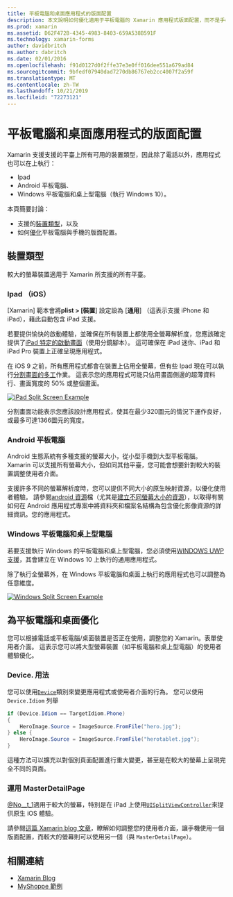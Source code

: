 ```yaml
---
title: 平板電腦和桌面應用程式的版面配置
description: 本文說明如何優化適用于平板電腦的 Xamarin 應用程式版面配置，而不是手機。
ms.prod: xamarin
ms.assetid: D62F472B-4345-4983-8403-659A538B591F
ms.technology: xamarin-forms
author: davidbritch
ms.author: dabritch
ms.date: 02/01/2016
ms.openlocfilehash: f91d0127d0f2ffe37e3e0ff016dee551a679ad84
ms.sourcegitcommit: 9bfedf07940dad7270db86767eb2cc4007f2a59f
ms.translationtype: MT
ms.contentlocale: zh-TW
ms.lasthandoff: 10/21/2019
ms.locfileid: "72273121"
---
```

# <a name="layout-for-tablet-and-desktop-apps"></a>平板電腦和桌面應用程式的版面配置

Xamarin 支援支援的平臺上所有可用的裝置類型，因此除了電話以外，應用程式也可以在上執行：

- Ipad
- Android 平板電腦、
- Windows 平板電腦和桌上型電腦（執行 Windows 10）。

本頁簡要討論：

- 支援的[裝置類型](#Device_Types)，以及
- 如何[優化](#optimize)平板電腦與手機的版面配置。

<a name="Device_Types" />

## <a name="device-types"></a>裝置類型

較大的螢幕裝置適用于 Xamarin 所支援的所有平臺。

### <a name="ipads-ios"></a>Ipad （iOS）

[Xamarin] 範本會將**plist > [裝置**] 設定設為 [**通用**] （這表示支援 iPhone 和 iPad），藉此自動包含 iPad 支援。

若要提供愉快的啟動體驗，並確保在所有裝置上都使用全螢幕解析度，您應該確定提供了[iPad 特定的啟動畫面](~/ios/app-fundamentals/images-icons/launch-screens.md)（使用分鏡腳本）。 這可確保在 iPad 迷你、iPad 和 iPad Pro 裝置上正確呈現應用程式。

在 iOS 9 之前，所有應用程式都會在裝置上佔用全螢幕，但有些 Ipad 現在可以執行[分割畫面的多工](~/ios/platform/multitasking.md)作業。
這表示您的應用程式可能只佔用畫面側邊的超薄資料行、畫面寬度的 50% 或整個畫面。

[![](tablet-images/ipad-sml.png "iPad Split Screen Example")](tablet-images/ipad.png#lightbox "iPad Split Screen Example")

分割畫面功能表示您應該設計應用程式，使其在最少320圖元的情況下運作良好，或最多可達1366圖元的寬度。

### <a name="android-tablets"></a>Android 平板電腦

Android 生態系統有多種支援的螢幕大小，從小型手機到大型平板電腦。 Xamarin 可以支援所有螢幕大小，但如同其他平臺，您可能會想要針對較大的裝置調整使用者介面。

支援許多不同的螢幕解析度時，您可以提供不同大小的原生映射資源，以優化使用者體驗。
請參閱[android 資源](~/android/app-fundamentals/resources-in-android/index.md)檔（尤其是[建立不同螢幕大小的資源](~/android/app-fundamentals/resources-in-android/resources-for-varying-screens.md)），以取得有關如何在 Android 應用程式專案中將資料夾和檔案名結構為包含優化影像資源的詳細資訊。您的應用程式。

### <a name="windows-tablets-and-desktops"></a>Windows 平板電腦和桌上型電腦

若要支援執行 Windows 的平板電腦和桌上型電腦，您必須使用[WINDOWS UWP 支援](~/xamarin-forms/platform/windows/installation/index.md)，其會建立在 Windows 10 上執行的通用應用程式。

除了執行全螢幕外，在 Windows 平板電腦和桌面上執行的應用程式也可以調整為任意維度。

[![](tablet-images/splitscreen-sml.png "Windows Split Screen Example")](tablet-images/splitscreen.png#lightbox "Windows Split Screen Example")

<a name="optimize" />

## <a name="optimizing-for-tablet-and-desktop"></a>為平板電腦和桌面優化

您可以根據電話或平板電腦/桌面裝置是否正在使用，調整您的 Xamarin。表單使用者介面。 這表示您可以將大型螢幕裝置（如平板電腦和桌上型電腦）的使用者體驗優化。

### <a name="deviceidiom"></a>Device. 用法

您可以使用[`Device`](~/xamarin-forms/platform/device.md)類別來變更應用程式或使用者介面的行為。 您可以使用 `Device.Idiom` 列舉

```csharp
if (Device.Idiom == TargetIdiom.Phone)
{
    HeroImage.Source = ImageSource.FromFile("hero.jpg");
} else {
    HeroImage.Source = ImageSource.FromFile("herotablet.jpg");
}
```

這種方法可以擴充以對個別頁面配置進行重大變更，甚至是在較大的螢幕上呈現完全不同的頁面。

### <a name="leveraging-masterdetailpage"></a>運用 MasterDetailPage

[@No__t_1](xref:Xamarin.Forms.MasterDetailPage)適用于較大的螢幕，特別是在 iPad 上使用[`UISplitViewController`](xref:UIKit.UISplitViewController)來提供原生 iOS 體驗。

請參閱[這篇 Xamarin blog 文章](https://devblogs.microsoft.com/xamarin/bringing-xamarin-forms-apps-to-tablets/)，瞭解如何調整您的使用者介面，讓手機使用一個版面配置，而較大的螢幕則可以使用另一個（與 `MasterDetailPage`）。

## <a name="related-links"></a>相關連結

- [Xamarin Blog](https://devblogs.microsoft.com/xamarin/bringing-xamarin-forms-apps-to-tablets/)
- [MyShoppe 範例](https://github.com/jamesmontemagno/myshoppe)
